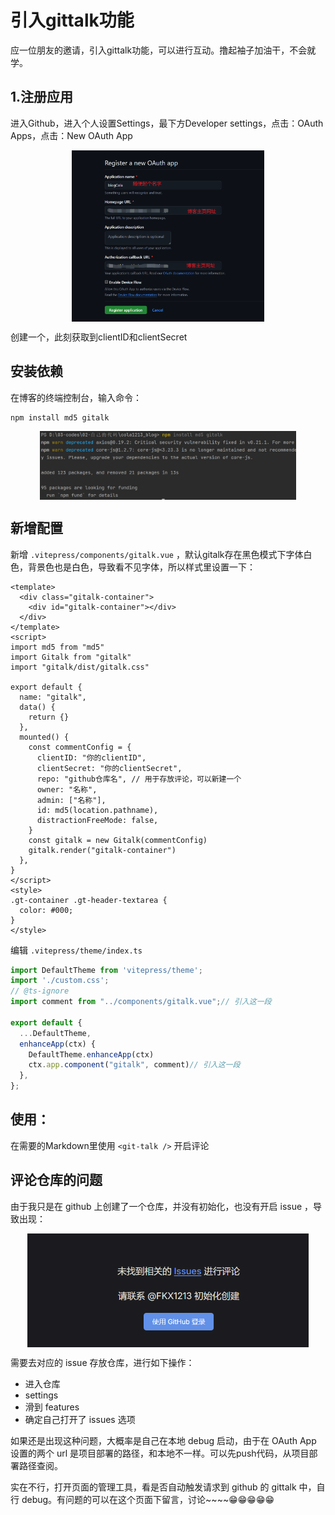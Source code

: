# 引入gittalk功能

应一位朋友的邀请，引入gittalk功能，可以进行互动。撸起袖子加油干，不会就学。

## 1.注册应用

进入Github，进入个人设置Settings，最下方Developer settings，点击：OAuth Apps，点击：New OAuth App

<img src="./imgs/引入gittalk/img.png" alt="配置图" style="display: block; margin: 0 auto; zoom: 30%">

创建一个，此刻获取到clientID和clientSecret

## 安装依赖

在博客的终端控制台，输入命令：
```shell
npm install md5 gitalk
```
<img src="./imgs/引入gittalk/img_1.png" alt="安装依赖图" style="display: block; margin: 0 auto; zoom: 40%">

## 新增配置

新增 `.vitepress/components/gitalk.vue` ，默认gitalk存在黑色模式下字体白色，背景色也是白色，导致看不见字体，所以样式里设置一下：

```vue:line-numbers
<template>
  <div class="gitalk-container">
    <div id="gitalk-container"></div>
  </div>
</template>
<script>
import md5 from "md5"
import Gitalk from "gitalk"
import "gitalk/dist/gitalk.css"

export default {
  name: "gitalk",
  data() {
    return {}
  },
  mounted() {
    const commentConfig = {
      clientID: "你的clientID",
      clientSecret: "你的clientSecret",
      repo: "github仓库名", // 用于存放评论，可以新建一个
      owner: "名称",
      admin: ["名称"],
      id: md5(location.pathname),
      distractionFreeMode: false,
    }
    const gitalk = new Gitalk(commentConfig)
    gitalk.render("gitalk-container")
  },
}
</script>
<style>
.gt-container .gt-header-textarea {
  color: #000;
}
</style>
```

编辑 `.vitepress/theme/index.ts`

```ts
import DefaultTheme from 'vitepress/theme';
import './custom.css';
// @ts-ignore
import comment from "../components/gitalk.vue";// 引入这一段

export default {
  ...DefaultTheme,
  enhanceApp(ctx) {
    DefaultTheme.enhanceApp(ctx)
    ctx.app.component("gitalk", comment)// 引入这一段
  },
};
```

## 使用：

在需要的Markdown里使用 `<git-talk />` 开启评论

## 评论仓库的问题

由于我只是在 github 上创建了一个仓库，并没有初始化，也没有开启 issue ，导致出现：

<img src="./imgs/引入gittalk/img_2.png" alt="未找到相关的 Issues 进行评论" style="display: block; margin: 0 auto; zoom:60%">

需要去对应的 issue 存放仓库，进行如下操作：
- 进入仓库
- settings
- 滑到 features
- 确定自己打开了 issues 选项

如果还是出现这种问题，大概率是自己在本地 debug 启动，由于在 OAuth App 设置的两个 url 是项目部署的路径，和本地不一样。可以先push代码，从项目部署路径查阅。

实在不行，打开页面的管理工具，看是否自动触发请求到 github 的 gittalk 中，自行 debug。有问题的可以在这个页面下留言，讨论~~~~😁😁😁😁😁

<git-talk />